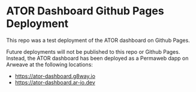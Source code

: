 # ATOR Dashboard Github Pages Deployment

This repo was a test deployment of the ATOR dashboard on Github Pages.

Future deployments will not be published to this repo or Github Pages.  Instead, the ATOR dashboard has been deployed as a Permaweb dapp on Arweave at the following locations:

- https://ator-dashboard.g8way.io
- https://ator-dashboard.ar-io.dev

